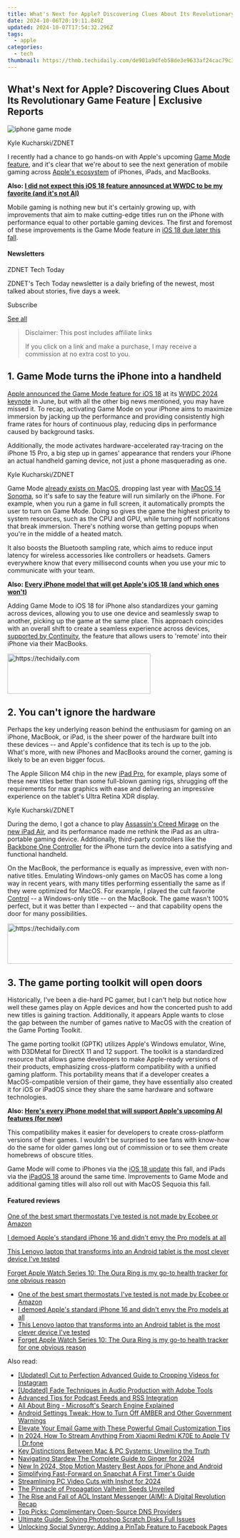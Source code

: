 ```yaml
---
title: What's Next for Apple? Discovering Clues About Its Revolutionary Game Feature | Exclusive Reports
date: 2024-10-06T20:19:11.849Z
updated: 2024-10-07T17:54:32.296Z
tags:
  - apple
categories:
  - tech
thumbnail: https://thmb.techidaily.com/de901a9dfeb58de3e9633af24cac79c38827e6567ccf0cdebe9976885fce2e39.png
---
```


## What's Next for Apple? Discovering Clues About Its Revolutionary Game Feature | Exclusive Reports

![iphone game mode](https://www.zdnet.com/a/img/resize/6eb891fea660ba8a125bf6028836c2c92775c94e/2024/07/15/2623c2e5-9ff2-42df-99f3-1d50d8933aa1/iphone-game-mode-4.jpg?auto=webp&width=1280)

Kyle Kucharski/ZDNET

I recently had a chance to go hands-on with Apple's upcoming [Game Mode feature](https://www.zdnet.com/article/i-did-not-expect-this-ios-18-feature-announced-at-wwdc-to-be-my-favorite-and-its-not-ai/), and it's clear that we're about to see the next generation of mobile gaming across [Apple's ecosystem](https://www.zdnet.com/article/every-new-feature-apple-unveiled-for-iphone-ipad-mac-and-more-this-fall-including-ai/) of iPhones, iPads, and MacBooks.

**Also: [I did not expect this iOS 18 feature announced at WWDC to be my favorite (and it's not AI)](https://www.zdnet.com/article/i-did-not-expect-this-ios-18-feature-announced-at-wwdc-to-be-my-favorite-and-its-not-ai/)**

Mobile gaming is nothing new but it's certainly growing up, with improvements that aim to make cutting-edge titles run on the iPhone with performance equal to other portable gaming devices. The first and foremost of these improvements is the Game Mode feature in [iOS 18 due later this fall](https://www.zdnet.com/article/the-best-ios-18-features-that-will-make-updating-your-iphone-worthwhile/). 

#### Newsletters

ZDNET Tech Today

ZDNET's Tech Today newsletter is a daily briefing of the newest, most talked about stories, five days a week.

 Subscribe

[See all](https://www.zdnet.com/newsletters/)

>  Disclaimer: This post includes affiliate links
>
>  If you click on a link and make a purchase, I may receive a commission at no extra cost to you.
>

## 1\. Game Mode turns the iPhone into a handheld

[Apple announced the Game Mode feature for iOS 18](https://www.zdnet.com/article/i-did-not-expect-this-ios-18-feature-announced-at-wwdc-to-be-my-favorite-and-its-not-ai/) at its [WWDC 2024 keynote](https://www.zdnet.com/article/every-new-feature-apple-unveiled-for-iphone-ipad-mac-and-more-this-fall-including-ai/) in June, but with all the other big news mentioned, you may have missed it. To recap, activating Game Mode on your iPhone aims to maximize immersion by jacking up the performance and providing consistently high frame rates for hours of continuous play, reducing dips in performance caused by background tasks. 

Additionally, the mode activates hardware-accelerated ray-tracing on the iPhone 15 Pro, a big step up in games' appearance that renders your iPhone an actual handheld gaming device, not just a phone masquerading as one. 

Kyle Kucharski/ZDNET

Game Mode [already exists on MacOS](https://www.zdnet.com/article/whats-new-in-macos-sonoma-heres-everything-you-need-to-know/), dropping last year with [MacOS 14 Sonoma](https://www.zdnet.com/article/apple-releases-macos-sonoma-14-4-with-a-whopping-64-bug-fixes/), so it's safe to say the feature will run similarly on the iPhone. For example, when you run a game in full screen, it automatically prompts the user to turn on Game Mode. Doing so gives the game the highest priority to system resources, such as the CPU and GPU, while turning off notifications that break immersion. There's nothing worse than getting popups when you're in the middle of a heated match.

It also boosts the Bluetooth sampling rate, which aims to reduce input latency for wireless accessories like controllers or headsets. Gamers everywhere know that every millisecond counts when you use your mic to communicate with your team. 

**Also: [Every iPhone model that will get Apple's iOS 18 (and which ones won't)](https://www.zdnet.com/article/every-iphone-model-that-will-get-apples-ios-18-and-which-ones-wont/)**

Adding Game Mode to iOS 18 for iPhone also standardizes your gaming across devices, allowing you to use one device and seamlessly swap to another, picking up the game at the same place. This approach coincides with an overall shift to create a seamless experience across devices, [supported by Continuity](https://www.zdnet.com/article/your-apple-macbook-is-getting-a-free-upgrade-here-are-the-best-macos-15-features/), the feature that allows users to 'remote' into their iPhone via their MacBooks. 

<!-- affiliate ads begin -->
<a href="https://wigfever.sjv.io/c/5597632/2014850/22899" target="_top" id="2014850">
  <img src="//a.impactradius-go.com/display-ad/22899-2014850" border="0" alt="https://techidaily.com" width="320" height="90"/>
</a>
<img height="0" width="0" src="https://wigfever.sjv.io/i/5597632/2014850/22899" style="position:absolute;visibility:hidden;" border="0" />
<!-- affiliate ads end -->

## 2\. You can't ignore the hardware

Perhaps the key underlying reason behind the enthusiasm for gaming on an iPhone, MacBook, or iPad, is the sheer power of the hardware built into these devices -- and Apple's confidence that its tech is up to the job. What's more, with new iPhones and MacBooks around the corner, gaming is likely to be an even bigger focus. 

The Apple Silicon M4 chip in the new [iPad Pro](https://apple.sjv.io/c/159047/435031/7613?&sharedid=zdnet&partnerpropertyid=1980086&u=https%3A%2F%2Fwww.apple.com%2Fshop%2Fbuy-ipad%2Fipad-pro&subId1=zd-%5F%5FCOM%5FCLICK%5FID%5F%5F-dtp), for example, plays some of these new titles better than some full-blown gaming rigs, shrugging off the requirements for max graphics with ease and delivering an impressive experience on the tablet's Ultra Retina XDR display.

Kyle Kucharski/ZDNET

During the demo, I got a chance to play [Assassin's Creed Mirage](https://www.ubisoft.com/en-us/game/assassins-creed/mirage) on the [new iPad Air](https://www.zdnet.com/article/apple-ipad-air-2024-vs-ipad-air-2022/), and its performance made me rethink the iPad as an ultra-portable gaming device. Additionally, third-party controllers like the [Backbone One Controller](https://apple.sjv.io/c/159047/435031/7613?&sharedid=zdnet&partnerpropertyid=1980086&u=https%3A%2F%2Fwww.apple.com%2Fshop%2Fproduct%2FHQF62ZM%2FA%2Fbackbone-one-controller-with-lightning-connector&subId1=zd-%5F%5FCOM%5FCLICK%5FID%5F%5F-dtp) for the iPhone turn the device into a satisfying and functional handheld.

On the MacBook, the performance is equally as impressive, even with non-native titles. Emulating Windows-only games on MacOS has come a long way in recent years, with many titles performing essentially the same as if they were optimized for MacOS. For example, I played the cult favorite [Control](https://www.remedygames.com/games/control) \-- a Windows-only title -- on the MacBook. The game wasn't 100% perfect, but it was better than I expected -- and that capability opens the door for many possibilities. 

<!-- affiliate ads begin -->
<a href="https://appsumo.8odi.net/c/5597632/2105864/7443" target="_top" id="2105864">
  <img src="//a.impactradius-go.com/display-ad/7443-2105864" border="0" alt="https://techidaily.com" width="728" height="90"/>
</a>
<img height="0" width="0" src="https://appsumo.8odi.net/i/5597632/2105864/7443" style="position:absolute;visibility:hidden;" border="0" />
<!-- affiliate ads end -->

## 3\. The game porting toolkit will open doors

Historically, I've been a die-hard PC gamer, but I can't help but notice how well these games play on Apple devices and how the concerted push to add new titles is gaining traction. Additionally, it appears Apple wants to close the gap between the number of games native to MacOS with the creation of the Game Porting Toolkit. 

The game porting toolkit (GPTK) utilizes Apple's Windows emulator, Wine, with D3DMetal for DirectX 11 and 12 support. The toolkit is a standardized resource that allows game developers to make Apple-ready versions of their products, emphasizing cross-platform compatibility with a unified gaming platform. This portability means that if a developer creates a MacOS-compatible version of their game, they have essentially also created it for iOS or iPadOS since they share the same hardware and software technologies. 

**Also: [Here's every iPhone model that will support Apple's upcoming AI features (for now)](https://www.zdnet.com/article/heres-every-iphone-model-that-will-support-apples-upcoming-ai-features-for-now/)**

This compatibility makes it easier for developers to create cross-platform versions of their games. I wouldn't be surprised to see fans with know-how do the same for older games long out of commission or to see them create homebrews of obscure titles. 

Game Mode will come to iPhones via the [iOS 18 update](https://www.apple.com/ios/ios-18-preview/) this fall, and iPads via the [iPadOS 18](https://www.apple.com/ipados/ipados-18-preview/) around the same time. Improvements to Game Mode and additional gaming titles will also roll out with MacOS Sequoia this fall.

#### Featured reviews

[One of the best smart thermostats I've tested is not made by Ecobee or Amazon](https://www.zdnet.com/article/one-of-the-best-smart-thermostats-ive-tested-is-not-made-by-ecobee-or-amazon/ "One of the best smart thermostats I've tested is not made by Ecobee or Amazon")

[I demoed Apple's standard iPhone 16 and didn't envy the Pro models at all](https://www.zdnet.com/article/why-im-recommending-the-standard-iphone-16-over-the-pro-this-year-and-im-not-alone/ "I demoed Apple's standard iPhone 16 and didn't envy the Pro models at all")

[This Lenovo laptop that transforms into an Android tablet is the most clever device I've tested](https://www.zdnet.com/article/i-tested-lenovos-windows-laptop-that-doubles-as-an-android-tablet-and-it-has-so-much-potential/ "This Lenovo laptop that transforms into an Android tablet is the most clever device I've tested")

[Forget Apple Watch Series 10: The Oura Ring is my go-to health tracker for one obvious reason](https://www.zdnet.com/article/forget-apple-watch-series-10-the-oura-ring-is-my-go-to-health-tracker-for-one-obvious-reason/ "Forget Apple Watch Series 10: The Oura Ring is my go-to health tracker for one obvious reason")

* [One of the best smart thermostats I've tested is not made by Ecobee or Amazon](https://www.zdnet.com/article/one-of-the-best-smart-thermostats-ive-tested-is-not-made-by-ecobee-or-amazon/ "One of the best smart thermostats I've tested is not made by Ecobee or Amazon")
* [I demoed Apple's standard iPhone 16 and didn't envy the Pro models at all](https://www.zdnet.com/article/why-im-recommending-the-standard-iphone-16-over-the-pro-this-year-and-im-not-alone/ "I demoed Apple's standard iPhone 16 and didn't envy the Pro models at all")
* [This Lenovo laptop that transforms into an Android tablet is the most clever device I've tested](https://www.zdnet.com/article/i-tested-lenovos-windows-laptop-that-doubles-as-an-android-tablet-and-it-has-so-much-potential/ "This Lenovo laptop that transforms into an Android tablet is the most clever device I've tested")
* [Forget Apple Watch Series 10: The Oura Ring is my go-to health tracker for one obvious reason](https://www.zdnet.com/article/forget-apple-watch-series-10-the-oura-ring-is-my-go-to-health-tracker-for-one-obvious-reason/ "Forget Apple Watch Series 10: The Oura Ring is my go-to health tracker for one obvious reason")

<ins class="adsbygoogle"
     style="display:block"
     data-ad-format="autorelaxed"
     data-ad-client="ca-pub-7571918770474297"
     data-ad-slot="1223367746"></ins>

<ins class="adsbygoogle"
     style="display:block"
     data-ad-client="ca-pub-7571918770474297"
     data-ad-slot="8358498916"
     data-ad-format="auto"
     data-full-width-responsive="true"></ins>

<span class="atpl-alsoreadstyle">Also read:</span>
<div><ul>
<li><a href="https://instagram-clips.techidaily.com/updated-cut-to-perfection-advanced-guide-to-cropping-videos-for-instagram/"><u>[Updated] Cut to Perfection Advanced Guide to Cropping Videos for Instagram</u></a></li>
<li><a href="https://some-techniques.techidaily.com/updated-fade-techniques-in-audio-production-with-adobe-tools/"><u>[Updated] Fade Techniques in Audio Production with Adobe Tools</u></a></li>
<li><a href="https://extra-lessons.techidaily.com/advanced-tips-for-podcast-feeds-and-rss-integration/"><u>Advanced Tips for Podcast Feeds and RSS Integration</u></a></li>
<li><a href="https://tech-renaissance.techidaily.com/all-about-bing-microsofts-search-engine-explained/"><u>All About Bing - Microsoft's Search Engine Explained</u></a></li>
<li><a href="https://tech-renaissance.techidaily.com/android-settings-tweak-how-to-turn-off-amber-and-other-government-warnings/"><u>Android Settings Tweak: How to Turn Off AMBER and Other Government Warnings</u></a></li>
<li><a href="https://tech-renaissance.techidaily.com/elevate-your-email-game-with-these-powerful-gmail-customization-tips/"><u>Elevate Your Email Game with These Powerful Gmail Customization Tips</u></a></li>
<li><a href="https://screen-mirror.techidaily.com/in-2024-how-to-stream-anything-from-xiaomi-redmi-k70e-to-apple-tv-drfone-by-drfone-android/"><u>In 2024, How To Stream Anything From Xiaomi Redmi K70E to Apple TV | Dr.fone</u></a></li>
<li><a href="https://tech-renaissance.techidaily.com/key-distinctions-between-mac-and-pc-systems-unveiling-the-truth/"><u>Key Distinctions Between Mac & PC Systems: Unveiling the Truth</u></a></li>
<li><a href="https://digital-screen-recording.techidaily.com/navigating-stardew-the-complete-guide-to-ginger-for-2024/"><u>Navigating Stardew The Complete Guide to Ginger for 2024</u></a></li>
<li><a href="https://ai-driven-video-production.techidaily.com/new-in-2024-stop-motion-mastery-best-apps-for-iphone-and-android/"><u>New In 2024, Stop Motion Mastery Best Apps for iPhone and Android</u></a></li>
<li><a href="https://extra-resources.techidaily.com/simplifying-fast-forward-on-snapchat-a-first-timers-guide/"><u>Simplifying Fast-Forward on Snapchat A First Timer's Guide</u></a></li>
<li><a href="https://some-skills.techidaily.com/streamlining-pc-video-cuts-with-inshot-for-2024/"><u>Streamlining PC Video Cuts with Inshot for 2024</u></a></li>
<li><a href="https://screen-activity-recording.techidaily.com/the-pinnacle-of-propagation-valheim-seeds-unveiled/"><u>The Pinnacle of Propagation Valheim Seeds Unveiled</u></a></li>
<li><a href="https://tech-renaissance.techidaily.com/the-rise-and-fall-of-aol-instant-messenger-aim-a-digital-revolution-recap/"><u>The Rise and Fall of AOL Instant Messenger (AIM): A Digital Revolution Recap</u></a></li>
<li><a href="https://tech-renaissance.techidaily.com/top-picks-complimentary-open-source-dns-providers/"><u>Top Picks: Complimentary Open-Source DNS Providers</u></a></li>
<li><a href="https://tech-renaissance.techidaily.com/ultimate-guide-solving-photoshop-scratch-disks-full-issues/"><u>Ultimate Guide: Solving Photoshop Scratch Disks Full Issues</u></a></li>
<li><a href="https://tech-renaissance.techidaily.com/unlocking-social-synergy-adding-a-pintab-feature-to-facebook-pages/"><u>Unlocking Social Synergy: Adding a PinTab Feature to Facebook Pages</u></a></li>
</ul></div>

